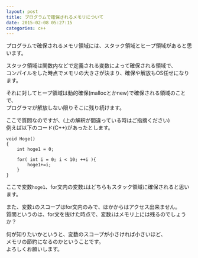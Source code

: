 ```yaml
---
layout: post
title: プログラムで確保されるメモリについて
date: 2015-02-08 05:27:15
categories: c++
---
```

<p>プログラムで確保されるメモリ領域には、スタック領域とヒープ領域があると思います。</p>

<p>スタック領域は関数内などで定義される変数によって確保される領域で、<br>
コンパイルをした時点でメモリの大きさが決まり、確保や解放もOS任せになります。</p>

<p>それに対してヒープ領域は動的確保(mallocとかnew)で確保される領域のことで、<br>
プログラマが解放しない限りそこに残り続けます。</p>

<p>ここで質問なのですが、(上の解釈が間違っている時はご指摘ください)<br>
例えば以下のコード(C++)があったとします。</p>

<pre><code>void Hoge()
{
    int hoge1 = 0;

    for( int i = 0; i &lt; 10; ++i ){
        hoge1+=i;
    }
}
</code></pre>

<p>ここで変数<code>hoge1</code>、for文内の変数<code>i</code>はどちらもスタック領域に確保されると思います。</p>

<p>また、変数<code>i</code>のスコープはfor文内のみで、ほかからはアクセス出来ません。<br>
質問というのは、for文を抜けた時点で、変数<code>i</code>はメモリ上には残るのでしょうか？</p>

<p>何が知りたいかというと、変数のスコープが小さければ小さいほど、<br>
メモリの節約になるのかということです。<br>
よろしくお願いします。</p>
